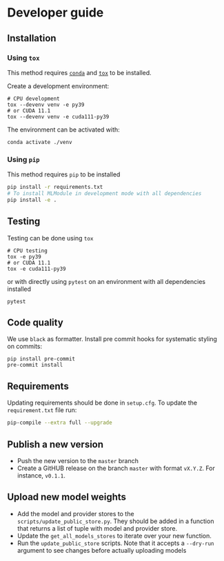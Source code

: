 # Developer guide

## Installation

### Using `tox`

This method requires [`conda`](https://docs.conda.io/en/latest/) and [`tox`](https://tox.readthedocs.io/en/latest/) to be installed.

Create a development environment:

```shell
# CPU development
tox --devenv venv -e py39
# or CUDA 11.1
tox --devenv venv -e cuda111-py39
```

The environment can be activated with:

```shell
conda activate ./venv
```

### Using `pip`

This method requires `pip` to be installed

```bash
pip install -r requirements.txt
# To install MLModule in development mode with all dependencies
pip install -e .
```

## Testing

Testing can be done using `tox`

```shell
# CPU testing
tox -e py39
# or CUDA 11.1
tox -e cuda111-py39
```

or with directly using `pytest` on an environment with all dependencies installed

```shell
pytest
```

## Code quality

We use `black` as formatter. Install pre commit hooks for systematic styling on commits:

```shell
pip install pre-commit
pre-commit install
```

## Requirements

Updating requirements should be done in `setup.cfg`.
To update the `requirement.txt` file run:

```bash
pip-compile --extra full --upgrade
```

## Publish a new version

* Push the new version to the `master` branch
* Create a GitHUB release on the branch `master` with format `vX.Y.Z`. For instance, `v0.1.1`.

## Upload new model weights

* Add the model and provider stores to the `scripts/update_public_store.py`.
  They should be added in a function that returns a list of tuple with model and provider store.
* Update the `get_all_models_stores` to iterate over your new function.
* Run the `update_public_store` scripts. Note that it accepts a `--dry-run` argument
  to see changes before actually uploading models
